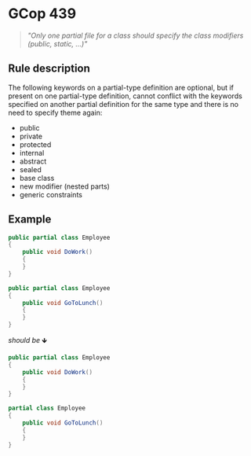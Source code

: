 ﻿# GCop 439

> *"Only one partial file for a class should specify the class modifiers (public, static, ...)"*

## Rule description

The following keywords on a partial-type definition are optional, but if present on one partial-type definition, cannot conflict with the keywords specified on another partial definition for the same type and there is no need to specify theme again:

* public
* private
* protected
* internal
* abstract
* sealed
* base class
* new modifier (nested parts)
* generic constraints

## Example

```csharp
public partial class Employee
{
    public void DoWork()
    {
    }
}

public partial class Employee
{
    public void GoToLunch()
    {
    }
}
```

*should be* 🡻

```csharp
public partial class Employee
{
    public void DoWork()
    {
    }
}

partial class Employee
{
    public void GoToLunch()
    {
    }
}
```
